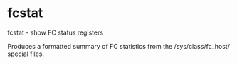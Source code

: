 # fcstat
fcstat - show FC status registers 

Produces a formatted summary of FC statistics from the
/sys/class/fc_host/ special files.


